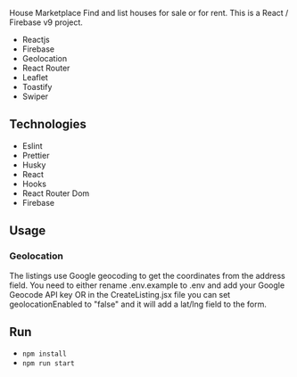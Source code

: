 House Marketplace
Find and list houses for sale or for rent. This is a React / Firebase v9 project.

- Reactjs
- Firebase
- Geolocation
- React Router
- Leaflet
- Toastify
- Swiper

## Technologies

- Eslint
- Prettier
- Husky
- React
- Hooks
- React Router Dom
- Firebase

## Usage

### Geolocation

The listings use Google geocoding to get the coordinates from the address field.
You need to either rename .env.example to .env and add your Google Geocode API key OR in the CreateListing.jsx file you can set geolocationEnabled to "false" and it will add a lat/lng field to the form.

## Run

- `npm install`
- `npm run start`
